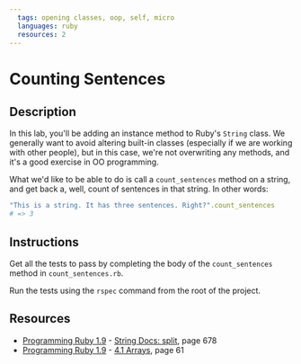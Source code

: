 ```yaml
---
  tags: opening classes, oop, self, micro
  languages: ruby
  resources: 2
---
```


# Counting Sentences

## Description

In this lab, you'll be adding an instance method to Ruby's `String` class. We
generally want to avoid altering built-in classes (especially if we are working with
other people), but in this case, we're not overwriting any methods, and it's a good
exercise in OO programming.

What we'd like to be able to do is call a `count_sentences` method on a string, and
get back a, well, count of sentences in that string. In other words:

```ruby
"This is a string. It has three sentences. Right?".count_sentences
# => 3
```

## Instructions

Get all the tests to pass by completing the body of the `count_sentences` method
in `count_sentences.rb`.

Run the tests using the `rspec` command from the root of the project.
## Resources
* [Programming Ruby 1.9](http://books.flatironschool.com/books/11) - [String Docs: split](http://books.flatironschool.com/books/11), page 678
* [Programming Ruby 1.9](http://books.flatironschool.com/books/11) - [4.1 Arrays](http://books.flatironschool.com/books/11), page 61
